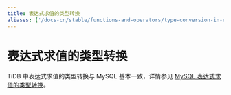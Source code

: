 ```yaml
---
title: 表达式求值的类型转换
aliases: ['/docs-cn/stable/functions-and-operators/type-conversion-in-expression-evaluation/','/docs-cn/v4.0/functions-and-operators/type-conversion-in-expression-evaluation/','/docs-cn/stable/reference/sql/functions-and-operators/type-conversion/']
---
```


# 表达式求值的类型转换

TiDB 中表达式求值的类型转换与 MySQL 基本一致，详情参见 [MySQL 表达式求值的类型转换](https://dev.mysql.com/doc/refman/5.7/en/type-conversion.html)。
